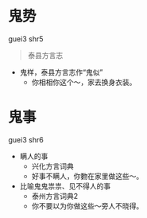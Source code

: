 # 鬼势
guei3 shr5
> 泰县方言志
- 鬼样，泰县方言志作“鬼似”
  - 你相相你这个～，家去换身衣装。

# 鬼事
guei3 shr6
+ 瞒人的事
  * 兴化方言词典
  - 好事不瞒人，你覅在家里做这些～。
+ 比喻鬼鬼祟祟、见不得人的事
  * 泰州方言词典2
  - 你不要以为你做这些～旁人不晓得。
